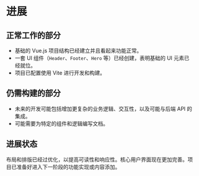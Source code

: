 # 进展

## 正常工作的部分
- 基础的 Vue.js 项目结构已经建立并且看起来功能正常。
- 一套 UI 组件（`Header`、`Footer`、`Hero` 等）已经创建，表明基础的 UI 元素已经就位。
- 项目已配置使用 Vite 进行开发和构建。

## 仍需构建的部分
- 未来的开发可能包括增加更复杂的业务逻辑、交互性，以及可能与后端 API 的集成。
- 可能需要为特定的组件和逻辑编写文档。

## 进展状态
布局和排版已经过优化，以提高可读性和响应性。核心用户界面现在更加完善。项目已准备好进入下一阶段的功能实现或内容添加。
